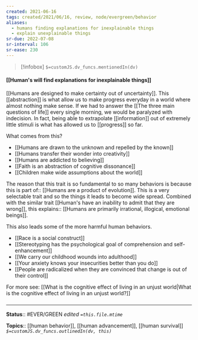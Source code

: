```yaml
---
created: 2021-06-16
tags: created/2021/06/16, review, node/evergreen/behavior
aliases:
  - humans finding explanations for inexplainable things
  - explain unexplainable things
sr-due: 2022-07-08
sr-interval: 106
sr-ease: 230
---
```

> [!infobox]
`$=customJS.dv_funcs.mentionedIn(dv)`

#### [[Human's will find explanations for inexplainable things]] 

[[Humans are designed to make certainty out of uncertainty]].
This [[abstraction]] is what allow us to make progress everyday in a world where almost nothing make sense.
If we had to answer the [[The three main questions of life]] every single morning, we would be paralyzed with indecision.
In fact, being able to extrapolate [[information]] out of extremely little stimuli is what has allowed us to [[progress]] so far.

What comes from this?
- [[Humans are drawn to the unknown and repelled by the known]]
- [[Humans transfer their wonder into creativity]]
- [[Humans are addicted to believing]]
- [[Faith is an abstraction of cognitive dissonance]]
- [[Children make wide assumptions about the world]]

The reason that this trait is so fundamental to so many behaviors is because this is
part of:: [[Humans are a product of evolution]].
This is a very selectable trait and so the things it leads to become wide spread. Combined with the similar trait [[Human's have an inability to admit that they are wrong]], this 
explains:: [[Humans are primarily irrational, illogical, emotional beings]].

This also leads some of the more harmful human behaviors.
- [[Race is a social construct]]
- [[Stereotyping has the psychological goal of comprehension and self-enhancement]]
- [[We carry our childhood wounds into adulthood]]
- [[Your anxiety knows your insecurities better than you do]]
- [[People are radicalized when they are convinced that change is out of their control]]

For more see: [[What is the cognitive effect of living in an unjust world|What is the cognitive effect of living in an unjust world?]]

### <hr class="footnote"/>

**Status**:: #EVER/GREEN 
*edited `=this.file.mtime`*

**Topics**:: [[human behavior]], [[human advancement]], [[human survival]]
*`$=customJS.dv_funcs.outlinedIn(dv, this)`*
